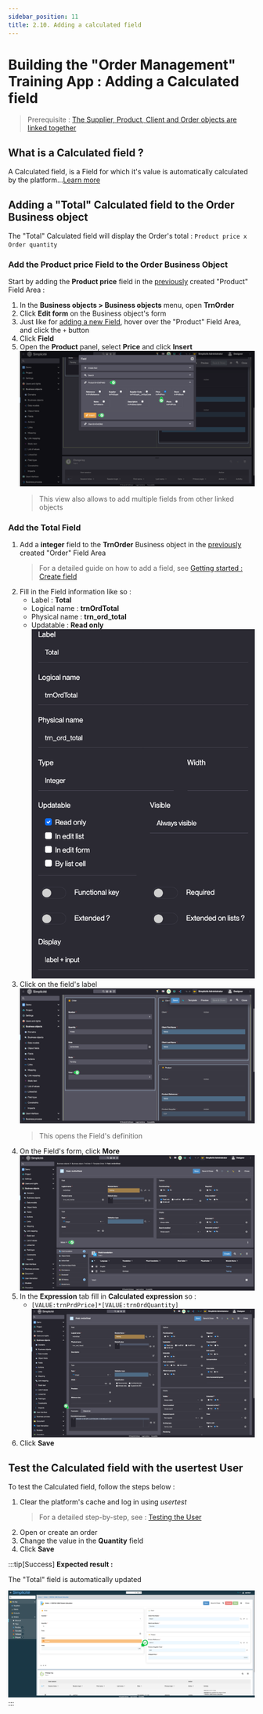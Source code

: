 ```yaml
---
sidebar_position: 11
title: 2.10. Adding a calculated field
---
```


# Building the "Order Management" Training App : Adding a Calculated field

> Prerequisite : [The Supplier, Product, Client and Order objects are linked together](/docs/tutorial/expanding/relations)

## What is a Calculated field ?

A Calculated field, is a Field for which it's value is automatically calculated by the platform...[Learn more](/docs/platform/businessobjects/fields#calculated-fields)

## Adding a "Total" Calculated field to the Order Business object

The "Total" Calculated field will display the Order's total : `Product price x Order quantity`

### Add the Product price Field to the Order Business Object 

Start by adding the **Product price** field in the [previously](/docs/tutorial/expanding/fieldarea#adding-the-product-fields-to-the-product-field-area) created "Product" Field Area :
1. In the **Business objects > Business objects** menu, open **TrnOrder**
2. Click **Edit form** on the Business object's form 
3. Just like for [adding a new Field](/docs/tutorial/getting-started/attribute), hover over the "Product" Field Area, and click the `+` button
4. Click **Field**
5. Open the **Product** panel, select **Price** and click **Insert**  
    ![](img/calculated-fields/add-joined-field.png)
    > This view also allows to add multiple fields from other linked objects

### Add the Total Field

1. Add a **integer** field to the **TrnOrder** Business object in the [previously](/docs/tutorial/expanding/fieldarea#structuring-the-order-template) created "Order" Field Area
    > For a detailed guide on how to add a field, see [Getting started : Create field](/docs/tutorial/getting-started/attribute)
2. Fill in the Field information like so : 
    - Label : **Total**
    - Logical name : **trnOrdTotal**
    - Physical name : **trn_ord_total**
    - Updatable : **Read only**  
    ![](img/calculated-fields/total-field.png)
3. Click on the field's label  
    ![](img/calculated-fields/open-field.png)
    > This opens the Field's definition
4. On the Field's form, click **More**  
    ![](img/calculated-fields/more.png)
5. In the **Expression** tab fill in **Calculated expression** so :
    - `[VALUE:trnPrdPrice]*[VALUE:trnOrdQuantity]`  
![](img/calculated-fields/calculated.png)
6. Click **Save**

## Test the Calculated field with the usertest User

To test the Calculated field, follow the steps below :

1. Clear the platform's cache and log in using *usertest*
    > For a detailed step-by-step, see : [Testing the User](/docs/tutorial/getting-started/user#activating-and-testing-the-user)
2. Open or create an order
3. Change the value in the **Quantity** field
4. Click **Save**

:::tip[Success]
  <b>Expected result :</b>
    <p>The "Total" field is automatically updated</p>
    ![](img/calculated-fields/success.png)
:::